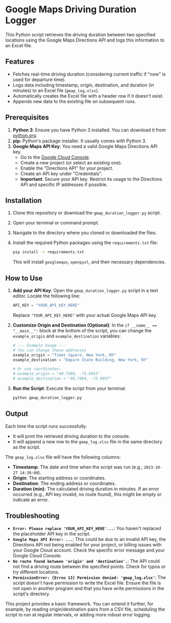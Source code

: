 # Google Maps Driving Duration Logger

This Python script retrieves the driving duration between two specified locations using the Google Maps Directions API and logs this information to an Excel file.

## Features

-   Fetches real-time driving duration (considering current traffic if "now" is used for departure time).
-   Logs data including timestamp, origin, destination, and duration (in minutes) to an Excel file (`gmap_log.xlsx`).
-   Automatically creates the Excel file with a header row if it doesn't exist.
-   Appends new data to the existing file on subsequent runs.

## Prerequisites

1.  **Python 3**: Ensure you have Python 3 installed. You can download it from [python.org](https://www.python.org/downloads/).
2.  **pip**: Python's package installer. It usually comes with Python 3.
3.  **Google Maps API Key**: You need a valid Google Maps Directions API key.
    *   Go to the [Google Cloud Console](https://console.cloud.google.com/).
    *   Create a new project (or select an existing one).
    *   Enable the "Directions API" for your project.
    *   Create an API key under "Credentials".
    *   **Important**: Secure your API key. Restrict its usage to the Directions API and specific IP addresses if possible.

## Installation

1.  Clone this repository or download the `gmap_duration_logger.py` script.
2.  Open your terminal or command prompt.
3.  Navigate to the directory where you cloned or downloaded the files.
4.  Install the required Python packages using the `requirements.txt` file:

    ```bash
    pip install -r requirements.txt
    ```
    This will install `googlemaps`, `openpyxl`, and their necessary dependencies.

## How to Use

1.  **Add your API Key**:
    Open the `gmap_duration_logger.py` script in a text editor.
    Locate the following line:
    ```python
    API_KEY = "YOUR_API_KEY_HERE"
    ```
    Replace `"YOUR_API_KEY_HERE"` with your actual Google Maps API key.

2.  **Customize Origin and Destination (Optional)**:
    In the `if __name__ == "__main__":` block at the bottom of the script, you can change the `example_origin` and `example_destination` variables:
    ```python
    # --- Example Usage ---
    # You can change these addresses
    example_origin = "Times Square, New York, NY"
    example_destination = "Empire State Building, New York, NY"

    # Or use coordinates:
    # example_origin = "40.7580, -73.9855"
    # example_destination = "40.7484, -73.9857"
    ```

3.  **Run the Script**:
    Execute the script from your terminal:
    ```bash
    python gmap_duration_logger.py
    ```

## Output

Each time the script runs successfully:
-   It will print the retrieved driving duration to the console.
-   It will append a new row to the `gmap_log.xlsx` file in the same directory as the script.

The `gmap_log.xlsx` file will have the following columns:
-   **Timestamp**: The date and time when the script was run (e.g., `2023-10-27 14:30:00`).
-   **Origin**: The starting address or coordinates.
-   **Destination**: The ending address or coordinates.
-   **Duration (min)**: The calculated driving duration in minutes. If an error occurred (e.g., API key invalid, no route found), this might be empty or indicate an error.

## Troubleshooting

-   **`Error: Please replace 'YOUR_API_KEY_HERE'...`**: You haven't replaced the placeholder API key in the script.
-   **`Google Maps API Error: ...`**: This could be due to an invalid API key, the Directions API not being enabled for your project, or billing issues with your Google Cloud account. Check the specific error message and your Google Cloud Console.
-   **`No route found between 'origin' and 'destination'.`**: The API could not find a driving route between the specified points. Check for typos or try different locations.
-   **`PermissionError: [Errno 13] Permission denied: 'gmap_log.xlsx'`**: The script doesn't have permission to write the Excel file. Ensure the file is not open in another program and that you have write permissions in the script's directory.

This project provides a basic framework. You can extend it further, for example, by reading origin/destination pairs from a CSV file, scheduling the script to run at regular intervals, or adding more robust error logging.
